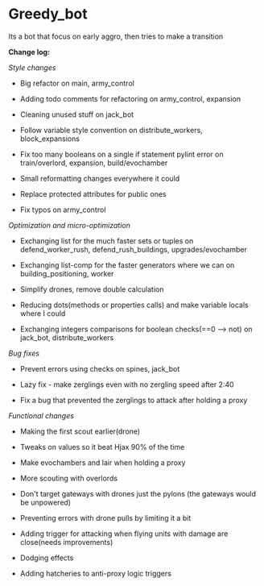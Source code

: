 # Greedy_bot

Its a bot that focus on early aggro, then tries to make a transition

**Change log:**

_Style changes_

- Big refactor on main, army_control 

- Adding todo comments for refactoring on army_control, expansion

- Cleaning unused stuff on jack_bot

- Follow variable style convention on distribute_workers, block_expansions

- Fix too many booleans on a single if statement pylint error on train/overlord, expansion, build/evochamber

- Small reformatting changes everywhere it could

- Replace protected attributes for public ones

- Fix typos on army_control

_Optimization and micro-optimization_ 

- Exchanging list for the much faster sets or tuples on defend_worker_rush, defend_rush_buildings,
 upgrades/evochamber
  
- Exchanging list-comp for the faster generators where we can on building_positioning, worker
 
- Simplify drones, remove double calculation

- Reducing dots(methods or properties calls) and make variable locals where I could 

- Exchanging integers comparisons for boolean checks(==0 --> not) on jack_bot, distribute_workers

 _Bug fixes_
 
 - Prevent errors using checks on spines, jack_bot
 
 - Lazy fix - make zerglings even with no zergling speed after 2:40
 
 - Fix a bug that prevented the zerglings to attack after holding a proxy    
 
_Functional changes_

- Making the first scout earlier(drone)

- Tweaks on values so it beat Hjax 90% of the time

- Make evochambers and lair when holding a proxy

- More scouting with overlords

- Don't target gateways with drones just the pylons (the gateways would be unpowered)

- Preventing errors with drone pulls by limiting it a bit

- Adding trigger for attacking when flying units with damage are close(needs improvements)

- Dodging effects

- Adding hatcheries to anti-proxy logic triggers 